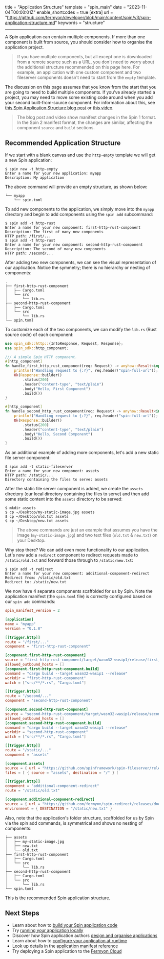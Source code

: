 title = "Application Structure"
template = "spin_main"
date = "2023-11-04T00:00:01Z"
enable_shortcodes = true
[extra]
url = "https://github.com/fermyon/developer/blob/main/content/spin/v3/spin-application-structure.md"
keywords = "structure"

---

A Spin application can contain multiple components. If more than one component is built from source, you should consider how to organise the application project.

> If you have multiple components, but all except one is downloaded from a remote source such as a URL, you don't need to worry about the additional structure recommended on this page here. For example, an application with one custom component and two fileserver components doesn't need to start from the `empty` template.

The discussion on this page assumes that you know from the start that you are going to need to build multiple components. If you've already started a project, you may need to move some existing code around when you add your second built-from-source component. For information about this, see [this Spin Application Structure blog post](https://www.fermyon.com/blog/spin-application-structure) or [this video](https://www.youtube.com/watch?v=QQD-qodabSc).

> The blog post and video show manifest changes in the Spin 1 format. In the Spin 2 manifest format, the changes are similar, affecting the component `source` and `build` sections.

## Recommended Application Structure

If we start with a blank canvas and use the `http-empty` template we will get a new Spin application:

<!-- @selectiveCpy -->

```console
$ spin new -t http-empty
Enter a name for your new application: myapp
Description: My application
```

The above command will provide an empty structure, as shown below:

<!-- @nocpy -->

```console
└── myapp
    └── spin.toml
```

To add new components to the application, we simply move into the `myapp` directory and begin to add components using the `spin add` subcommand:

<!-- @selectiveCpy -->

```console
$ spin add -t http-rust
Enter a name for your new component: first-http-rust-component
Description: The first of many new components
HTTP path: /first/...
$ spin add -t http-rust
Enter a name for your new component: second-http-rust-component
Description: The second of many new components
HTTP path: /second/...
```

After adding two new components, we can see the visual representation of our application. Notice the symmetry; there is no hierarchy or nesting of components:

<!-- @nocpy -->

```console
.
├── first-http-rust-component
│   ├── Cargo.toml
│   └── src
│       └── lib.rs
├── second-http-rust-component
│   ├── Cargo.toml
│   └── src
│       └── lib.rs
└── spin.toml
```

To customize each of the two components, we can modify the `lib.rs` (Rust source code) of each component:

```rust
use spin_sdk::http::{IntoResponse, Request, Response};
use spin_sdk::http_component;

/// A simple Spin HTTP component.
#[http_component]
fn handle_first_http_rust_component(req: Request) -> anyhow::Result<impl IntoResponse> {
    println!("Handling request to {:?}", req.header("spin-full-url"));
    Ok(Response::builder()
        .status(200)
        .header("content-type", "text/plain")
        .body("Hello, First Component")
        .build())
}
```

```rust
#[http_component]
fn handle_second_http_rust_component(req: Request) -> anyhow::Result<impl IntoResponse> {
    println!("Handling request to {:?}", req.header("spin-full-url"));
    Ok(Response::builder()
        .status(200)
        .header("content-type", "text/plain")
        .body("Hello, Second Component")
        .build())
}
```

As an additional example of adding more components, let's add a new static file server component:

<!-- @selectiveCpy -->

```console
$ spin add -t static-fileserver
Enter a name for your new component: assets
HTTP path: /static/...
Directory containing the files to serve: assets
```

After the static file server component is added, we create the `assets` directory (our local directory containing the files to serve) and then add some static content into the `assets` directory to be served:

<!-- @selectiveCpy -->

```console
$ mkdir assets
$ cp ~/Desktop/my-static-image.jpg assets
$ cp ~/Desktop/old.txt assets
$ cp ~/Desktop/new.txt assets
```

> The above commands are just an example that assumes you have the image (`my-static-image.jpg`) and two text files (`old.txt` & `new.txt`) on your Desktop.

Why stop there? We can add even more functionality to our application. Let's now add a `redirect` component to redirect requests made to `/static/old.txt` and forward those through to `/static/new.txt`:

<!-- @selectiveCpy -->

```console
$ spin add -t redirect
Enter a name for your new component: additional-component-redirect
Redirect from: /static/old.txt
Redirect to: /static/new.txt
```

We now have 4 separate components scaffolded for us by Spin. Note the application manifest (the `spin.toml` file) is correctly configured based on our `spin add` commands:

<!-- @nocpy -->

```toml
spin_manifest_version = 2

[application]
name = "myapp"
version = "0.1.0"

[[trigger.http]]
route = "/first/..."
component = "first-http-rust-component"

[component.first-http-rust-component]
source = "first-http-rust-component/target/wasm32-wasip1/release/first_http_rust_component.wasm"
allowed_outbound_hosts = []
[component.first-http-rust-component.build]
command = "cargo build --target wasm32-wasip1 --release"
workdir = "first-http-rust-component"
watch = ["src/**/*.rs", "Cargo.toml"]

[[trigger.http]]
route = "/second/..."
component = "second-http-rust-component"

[component.second-http-rust-component]
source = "second-http-rust-component/target/wasm32-wasip1/release/second_http_rust_component.wasm"
allowed_outbound_hosts = []
[component.second-http-rust-component.build]
command = "cargo build --target wasm32-wasip1 --release"
workdir = "second-http-rust-component"
watch = ["src/**/*.rs", "Cargo.toml"]

[[trigger.http]]
route = "/static/..."
component = "assets"

[component.assets]
source = { url = "https://github.com/spinframework/spin-fileserver/releases/download/v0.1.0/spin_static_fs.wasm", digest = "sha256:96c76d9af86420b39eb6cd7be5550e3cb5d4cc4de572ce0fd1f6a29471536cb4" }
files = [ { source = "assets", destination = "/" } ]

[[trigger.http]]
component = "additional-component-redirect"
route = "/static/old.txt"

[component.additional-component-redirect]
source = { url = "https://github.com/fermyon/spin-redirect/releases/download/v0.1.0/redirect.wasm", digest = "sha256:8bee959843f28fef2a02164f5840477db81d350877e1c22cb524f41363468e52" }
environment = { DESTINATION = "/static/new.txt" }
```

Also, note that the application's folder structure, scaffolded for us by Spin via the spin add commands, is symmetrical and shows no nesting of components:

<!-- @nocpy -->

```console
├── assets
│   ├── my-static-image.jpg
│   ├── new.txt
│   └── old.txt
├── first-http-rust-component
│   ├── Cargo.toml
│   └── src
│       └── lib.rs
├── second-http-rust-component
│   ├── Cargo.toml
│   └── src
│       └── lib.rs
└── spin.toml
```

This is the recommended Spin application structure.

## Next Steps

- Learn about how to [build your Spin application code](build)
- Try [running your application locally](running-apps)
- Discover how Spin application authors [design and organise applications](see-what-people-have-built-with-spin)
- Learn about how to [configure your application at runtime](dynamic-configuration)
- Look up details in the [application manifest reference](manifest-reference)
- Try deploying a Spin application to the [Fermyon Cloud](/cloud/quickstart)

